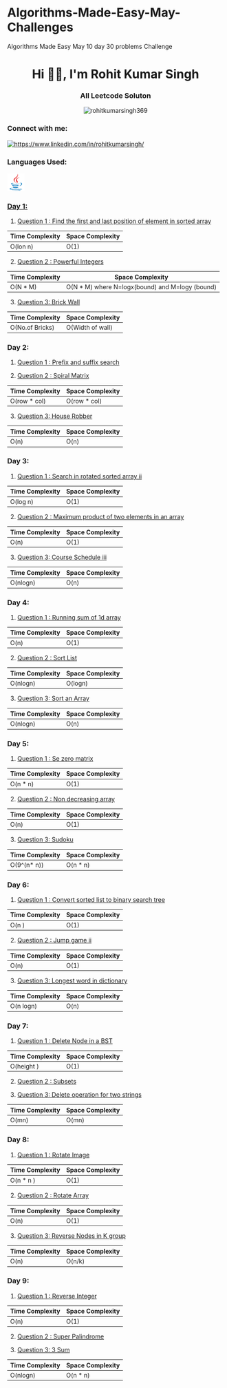 # Algorithms-Made-Easy-May-Challenges
Algorithms Made Easy May 10 day 30 problems Challenge

<h1 align="center">Hi 👨‍🎓, I'm Rohit Kumar Singh</h1>

<h3 align="center">All Leetcode Soluton</h3>
<p align="center"> <img src="https://komarev.com/ghpvc/?username=rohitkumarsingh369&label=Visit%20&color=0e75b6&style=flat" alt="rohitkumarsingh369" /> </p>
<h3 align="left">Connect with me:</h3>
<p align="left">
<a href="https://www.linkedin.com/in/rohitkumarsingh/" target="blank"><img align="center" src="https://image.flaticon.com/icons/png/512/174/174857.png" alt="https://www.linkedin.com/in/rohitkumarsingh/" height="40" width="40" /></a>
</p>
 
 
<h3 align="left">Languages Used:</h3>
<img src="https://raw.githubusercontent.com/devicons/devicon/master/icons/java/java-original.svg" alt="java" width="40" height="40"/> </a> <a href="https://developer.mozilla.org/en-US/docs/Web/JavaScript" target="_blank">
 
 <h3>Day 1: </h3>

1. [Question 1 : Find the first and last position of element in sorted array](https://github.com/Rohitkumarsingh369/Algorithms-Made-Easy-May-Challenges/tree/main/find-first-and-last-position-of-element-in-sorted-array)<br/>

 | Time Complexity  | Space Complexity |
| ------------- | ------------- |
| O(lon n)  | O(1)  |

2. [Question 2 : Powerful Integers](https://github.com/Rohitkumarsingh369/Algorithms-Made-Easy-May-Challenges/tree/main/powerful-integers)<br/>

 | Time Complexity  | Space Complexity |
| ------------- | ------------- |
| O(N * M) | O(N * M) where N=logx(bound) and M=logy (bound)  |
3. [Question 3: Brick Wall](https://github.com/Rohitkumarsingh369/Algorithms-Made-Easy-May-Challenges/tree/main/brick-wall)<br/>

 | Time Complexity  | Space Complexity |
| ------------- | ------------- |
| O(No.of Bricks) | O(Width of wall)  |
 
<h3>Day 2: </h3>

1. [Question 1 : Prefix and suffix search](https://github.com/Rohitkumarsingh369/Algorithms-Made-Easy-May-Challenges/tree/main/prefix-and-suffix-search)<br/>


2. [Question 2 : Spiral Matrix](https://github.com/Rohitkumarsingh369/Algorithms-Made-Easy-May-Challenges/tree/main/spiral-matrix)<br/>

 | Time Complexity  | Space Complexity |
| ------------- | ------------- |
| O(row * col) | O(row * col)  |
3. [Question 3: House Robber](https://github.com/Rohitkumarsingh369/Algorithms-Made-Easy-May-Challenges/tree/main/house-robber)<br/>

 | Time Complexity  | Space Complexity |
| ------------- | ------------- |
| O(n) | O(n)  |
 
 <h3>Day 3: </h3>

1. [Question 1 : Search in rotated sorted array ii](https://github.com/Rohitkumarsingh369/Algorithms-Made-Easy-May-Challenges/tree/main/search-in-rotated-sorted-array-ii)<br/>

 | Time Complexity  | Space Complexity |
| ------------- | ------------- |
| O(log n)  | O(1)  |

2. [Question 2 : Maximum product of two elements in an array](https://github.com/Rohitkumarsingh369/Algorithms-Made-Easy-May-Challenges/tree/main/maximum-product-of-two-elements-in-an-array)<br/>

 | Time Complexity  | Space Complexity |
| ------------- | ------------- |
| O(n)  | O(1)  |
3. [Question 3: Course Schedule iii](https://github.com/Rohitkumarsingh369/Algorithms-Made-Easy-May-Challenges/tree/main/course-schedule-iii)<br/>

 | Time Complexity  | Space Complexity |
| ------------- | ------------- |
| O(nlogn) | O(n)  |

<h3>Day 4: </h3>

1. [Question 1 : Running sum of 1d array](https://github.com/Rohitkumarsingh369/Algorithms-Made-Easy-May-Challenges/tree/main/running-sum-of-1d-array)<br/>

 | Time Complexity  | Space Complexity |
| ------------- | ------------- |
| O(n)  | O(1)  |

2. [Question 2 : Sort List](https://github.com/Rohitkumarsingh369/Algorithms-Made-Easy-May-Challenges/tree/main/sort-list)<br/>

 | Time Complexity  | Space Complexity |
| ------------- | ------------- |
| O(nlogn)  | O(logn)  |
3. [Question 3: Sort an Array](https://github.com/Rohitkumarsingh369/Algorithms-Made-Easy-May-Challenges/tree/main/sort-an-array)<br/>

 | Time Complexity  | Space Complexity |
| ------------- | ------------- |
| O(nlogn) | O(n)  |

<h3>Day 5: </h3>

1. [Question 1 : Se zero matrix](https://github.com/Rohitkumarsingh369/Algorithms-Made-Easy-May-Challenges/tree/main/set-matrix-zeroes)<br/>

 | Time Complexity  | Space Complexity |
| ------------- | ------------- |
| O(n * n)  | O(1)  |

2. [Question 2 : Non decreasing array](https://github.com/Rohitkumarsingh369/Algorithms-Made-Easy-May-Challenges/tree/main/non-decreasing-array)<br/>

 | Time Complexity  | Space Complexity |
| ------------- | ------------- |
| O(n)  | O(1)  |
3. [Question 3: Sudoku](https://github.com/Rohitkumarsingh369/Algorithms-Made-Easy-May-Challenges/tree/main/sudoku-solver)<br/>

 | Time Complexity  | Space Complexity |
| ------------- | ------------- |
| O(9^(n* n)) | O(n * n)  |

<h3>Day 6: </h3>

1. [Question 1 : Convert sorted list to binary search tree](https://github.com/Rohitkumarsingh369/Algorithms-Made-Easy-May-Challenges/tree/main/convert-sorted-list-to-binary-search-tree)<br/>

 | Time Complexity  | Space Complexity |
| ------------- | ------------- |
| O(n )  | O(1)  |

2. [Question 2 : Jump game ii](https://github.com/Rohitkumarsingh369/Algorithms-Made-Easy-May-Challenges/tree/main/jump-game-ii)<br/>

 | Time Complexity  | Space Complexity |
| ------------- | ------------- |
| O(n)  | O(1)  |
3. [Question 3: Longest word in dictionary](https://github.com/Rohitkumarsingh369/Algorithms-Made-Easy-May-Challenges/tree/main/longest-word-in-dictionary)<br/>

 | Time Complexity  | Space Complexity |
| ------------- | ------------- |
| O(n logn) | O(n)  |

<h3>Day 7: </h3>

1. [Question 1 : Delete Node in a BST](https://github.com/Rohitkumarsingh369/Algorithms-Made-Easy-May-Challenges/tree/main/delete-node-in-a-bst)<br/>

 | Time Complexity  | Space Complexity |
| ------------- | ------------- |
| O(height )  | O(1)  |

2. [Question 2 : Subsets](https://github.com/Rohitkumarsingh369/Algorithms-Made-Easy-May-Challenges/tree/main/subsets)<br/>

 
3. [Question 3: Delete operation for two strings](https://github.com/Rohitkumarsingh369/Algorithms-Made-Easy-May-Challenges/tree/main/delete-operation-for-two-strings)<br/>

 | Time Complexity  | Space Complexity |
| ------------- | ------------- |
| O(mn) | O(mn)  |

<h3>Day 8: </h3>

1. [Question 1 : Rotate Image](https://github.com/Rohitkumarsingh369/Algorithms-Made-Easy-May-Challenges/tree/main/rotate-image)<br/>

 | Time Complexity  | Space Complexity |
| ------------- | ------------- |
| O(n * n )  | O(1)  |

2. [Question 2 : Rotate Array](https://github.com/Rohitkumarsingh369/Algorithms-Made-Easy-May-Challenges/tree/main/rotate-array)<br/>

 | Time Complexity  | Space Complexity |
| ------------- | ------------- |
| O(n)  | O(1)  |

3. [Question 3: Reverse Nodes in K group](https://github.com/Rohitkumarsingh369/Algorithms-Made-Easy-May-Challenges/tree/main/reverse-nodes-in-k-group)<br/>

 | Time Complexity  | Space Complexity |
| ------------- | ------------- |
| O(n) | O(n/k)  |

<h3>Day 9: </h3>

1. [Question 1 : Reverse Integer](https://github.com/Rohitkumarsingh369/Algorithms-Made-Easy-May-Challenges/tree/main/reverse-integer)<br/>

 | Time Complexity  | Space Complexity |
| ------------- | ------------- |
| O(n)  | O(1)  |

2. [Question 2 : Super Palindrome](https://github.com/Rohitkumarsingh369/Algorithms-Made-Easy-May-Challenges/tree/main/super-palindromes)<br/>


3. [Question 3: 3 Sum](https://github.com/Rohitkumarsingh369/Algorithms-Made-Easy-May-Challenges/tree/main/3sum)<br/>

 | Time Complexity  | Space Complexity |
| ------------- | ------------- |
| O(nlogn) | O(n * n)  |
